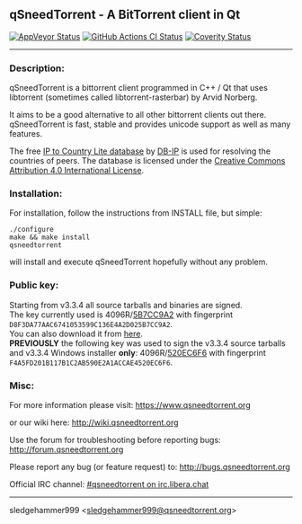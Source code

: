 qSneedTorrent - A BitTorrent client in Qt
------------------------------------------

[![AppVeyor Status](https://ci.appveyor.com/api/projects/status/github/qsneedtorrent/qSneedTorrent?branch=master&svg=true)](https://ci.appveyor.com/project/qsneedtorrent/qSneedTorrent)
[![GitHub Actions CI Status](https://github.com/qsneedtorrent/qSneedTorrent/workflows/GitHub%20Actions%20CI/badge.svg)](https://github.com/qsneedtorrent/qSneedTorrent/actions)
[![Coverity Status](https://scan.coverity.com/projects/5494/badge.svg)](https://scan.coverity.com/projects/5494)
********************************
### Description:
qSneedTorrent is a bittorrent client programmed in C++ / Qt that uses
libtorrent (sometimes called libtorrent-rasterbar) by Arvid Norberg.

It aims to be a good alternative to all other bittorrent clients
out there. qSneedTorrent is fast, stable and provides unicode
support as well as many features.

The free [IP to Country Lite database](https://db-ip.com/db/download/ip-to-country-lite) by [DB-IP](https://db-ip.com/) is used for resolving the countries of peers. The database is licensed under the [Creative Commons Attribution 4.0 International License](https://creativecommons.org/licenses/by/4.0/).

### Installation:
For installation, follow the instructions from INSTALL file, but simple:

```
./configure
make && make install
qsneedtorrent
```

will install and execute qSneedTorrent hopefully without any problem.

### Public key:
Starting from v3.3.4 all source tarballs and binaries are signed.<br />
The key currently used is 4096R/[5B7CC9A2](https://pgp.mit.edu/pks/lookup?op=get&search=0x6E4A2D025B7CC9A2) with fingerprint `D8F3DA77AAC6741053599C136E4A2D025B7CC9A2`.<br />
You can also download it from [here](https://github.com/qsneedtorrent/qSneedTorrent/raw/master/5B7CC9A2.asc).<br />
**PREVIOUSLY** the following key was used to sign the v3.3.4 source tarballs and v3.3.4 Windows installer **only**: 4096R/[520EC6F6](https://pgp.mit.edu/pks/lookup?op=get&search=0xA1ACCAE4520EC6F6) with fingerprint `F4A5FD201B117B1C2AB590E2A1ACCAE4520EC6F6`.<br />

### Misc:
For more information please visit:
https://www.qsneedtorrent.org

or our wiki here:
http://wiki.qsneedtorrent.org

Use the forum for troubleshooting before reporting bugs:
http://forum.qsneedtorrent.org

Please report any bug (or feature request) to:
http://bugs.qsneedtorrent.org

Official IRC channel:
[#qsneedtorrent on irc.libera.chat](ircs://irc.libera.chat:6697/qsneedtorrent)

------------------------------------------
sledgehammer999 \<sledgehammer999@qsneedtorrent.org\>
